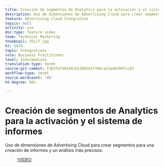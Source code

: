 ```yaml
---
title: Creación de segmentos de Analytics para la activación y el sistema de informes
description: Uso de dimensiones de Advertising Cloud para crear segmentos para una creación de informes y un análisis más precisos.
feature: Advertising Cloud Integration
topics: null
activity: use
doc-type: feature video
team: Technical Marketing
thumbnail: 35117.jpg
kt: 5474
topic: Integrations
role: Business Practitioner
level: Intermediate
translation-type: tm+mt
source-git-commit: f3b3fa7d91b0cb21005b57768ca23ed6700fcc03
workflow-type: tm+mt
source-wordcount: '45'
ht-degree: 86%

---
```



# Creación de segmentos de Analytics para la activación y el sistema de informes

Uso de dimensiones de Advertising Cloud para crear segmentos para una creación de informes y un análisis más precisos.

>[!VIDEO](https://video.tv.adobe.com/v/35117/?quality=12&learn=on)
